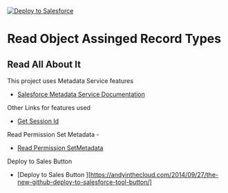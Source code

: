 <a href="https://githubsfdeploy.herokuapp.com">
  <img alt="Deploy to Salesforce"
       src="https://raw.githubusercontent.com/afawcett/githubsfdeploy/master/deploy.png">
</a>

# Read Object Assinged Record Types

## Read All About It

This project uses Metadata Service features
- [Salesforce Metadata Service Documentation](https://developer.salesforce.com/docs/atlas.en-us.apexref.meta/apexref/apex_class_Metadata_Metadata.htm)

Other Links for features used
- [Get Session Id](https://salesforce.stackexchange.com/questions/411712/not-able-to-call-metadata-api-service-from-lwc-controller-using-apex-class)

Read Permission Set Metadata - 
- [Read Permission SetMetadata](https://salesforce.stackexchange.com/questions/362049/pull-record-types-per-permission-set-through-metadata-api)

Deploy to Sales Button 
- [Deploy to Sales Button ][https://andyinthecloud.com/2014/09/27/the-new-github-deploy-to-salesforce-tool-button/]

